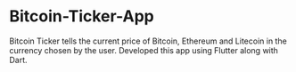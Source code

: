 # Bitcoin-Ticker-App

Bitcoin Ticker tells the current price of Bitcoin, Ethereum and Litecoin in the currency chosen by the user.
Developed this app using Flutter along with Dart.

